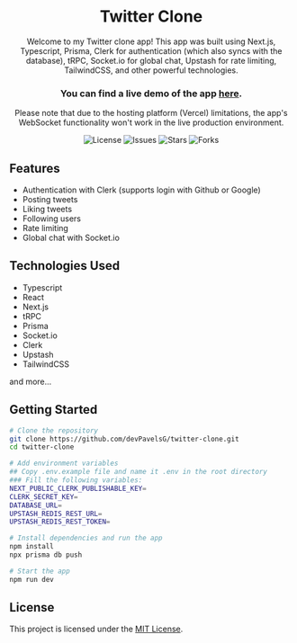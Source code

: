 <h1 align="center">Twitter Clone</h1>

<p align="center">Welcome to my Twitter clone app! This app was built using Next.js, Typescript, Prisma, Clerk for authentication (which also syncs with the database), tRPC, Socket.io for global chat, Upstash for rate limiting, TailwindCSS, and other powerful technologies.</p>

<h3 align="center">You can find a live demo of the app <a href="https://twitter.pavelsgarklavs.dev/">here</a>.</h3>
<p align="center">Please note that due to the hosting platform (Vercel) limitations, the app's WebSocket functionality won't work in the live production environment. </p>

<p align="center">
  <img src="https://img.shields.io/github/license/devPavelsG/twitter-clone?style=for-the-badge" alt="License"/>
  <img src="https://img.shields.io/github/issues/devPavelsG/twitter-clone?style=for-the-badge" alt="Issues"/>
  <img src="https://img.shields.io/github/stars/devPavelsG/twitter-clone?style=for-the-badge" alt="Stars"/>
  <img src="https://img.shields.io/github/forks/devPavelsG/twitter-clone?style=for-the-badge" alt="Forks"/>
</p>

## Features

- Authentication with Clerk (supports login with Github or Google)
- Posting tweets
- Liking tweets
- Following users
- Rate limiting
- Global chat with Socket.io

## Technologies Used

- Typescript
- React
- Next.js
- tRPC
- Prisma
- Socket.io
- Clerk
- Upstash
- TailwindCSS

and more...

## Getting Started

```bash
# Clone the repository
git clone https://github.com/devPavelsG/twitter-clone.git
cd twitter-clone

# Add environment variables
## Copy .env.example file and name it .env in the root directory
### Fill the following variables:
NEXT_PUBLIC_CLERK_PUBLISHABLE_KEY=
CLERK_SECRET_KEY=
DATABASE_URL=
UPSTASH_REDIS_REST_URL=
UPSTASH_REDIS_REST_TOKEN=

# Install dependencies and run the app
npm install
npx prisma db push 

# Start the app
npm run dev
```

## License

This project is licensed under the [MIT License](LICENSE).